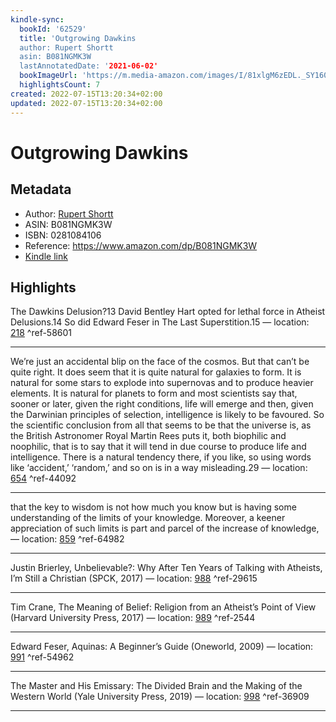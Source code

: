 ```yaml
---
kindle-sync:
  bookId: '62529'
  title: 'Outgrowing Dawkins
  author: Rupert Shortt
  asin: B081NGMK3W
  lastAnnotatedDate: '2021-06-02'
  bookImageUrl: 'https://m.media-amazon.com/images/I/81xlgM6zEDL._SY160.jpg'
  highlightsCount: 7
created: 2022-07-15T13:20:34+02:00
updated: 2022-07-15T13:20:34+02:00
---
```

# Outgrowing Dawkins
## Metadata
* Author: [Rupert Shortt](https://www.amazon.com/Rupert-Shortt/e/B001KI61C2/ref=dp_byline_cont_ebooks_1)
* ASIN: B081NGMK3W
* ISBN: 0281084106
* Reference: https://www.amazon.com/dp/B081NGMK3W
* [Kindle link](kindle://book?action=open&asin=B081NGMK3W)

## Highlights
The Dawkins Delusion?13 David Bentley Hart opted for lethal force in Atheist Delusions.14 So did Edward Feser in The Last Superstition.15 — location: [218](kindle://book?action=open&asin=B081NGMK3W&location=218) ^ref-58601

---
We’re just an accidental blip on the face of the cosmos. But that can’t be quite right. It does seem that it is quite natural for galaxies to form. It is natural for some stars to explode into supernovas and to produce heavier elements. It is natural for planets to form and most scientists say that, sooner or later, given the right conditions, life will emerge and then, given the Darwinian principles of selection, intelligence is likely to be favoured. So the scientific conclusion from all that seems to be that the universe is, as the British Astronomer Royal Martin Rees puts it, both biophilic and noophilic, that is to say that it will tend in due course to produce life and intelligence. There is a natural tendency there, if you like, so using words like ‘accident,’ ‘random,’ and so on is in a way misleading.29 — location: [654](kindle://book?action=open&asin=B081NGMK3W&location=654) ^ref-44092

---
that the key to wisdom is not how much you know but is having some understanding of the limits of your knowledge. Moreover, a keener appreciation of such limits is part and parcel of the increase of knowledge, — location: [859](kindle://book?action=open&asin=B081NGMK3W&location=859) ^ref-64982

---
Justin Brierley, Unbelievable?: Why After Ten Years of Talking with Atheists, I’m Still a Christian (SPCK, 2017) — location: [988](kindle://book?action=open&asin=B081NGMK3W&location=988) ^ref-29615

---
Tim Crane, The Meaning of Belief: Religion from an Atheist’s Point of View (Harvard University Press, 2017) — location: [989](kindle://book?action=open&asin=B081NGMK3W&location=989) ^ref-2544

---
Edward Feser, Aquinas: A Beginner’s Guide (Oneworld, 2009) — location: [991](kindle://book?action=open&asin=B081NGMK3W&location=991) ^ref-54962

---
The Master and His Emissary: The Divided Brain and the Making of the Western World (Yale University Press, 2019) — location: [998](kindle://book?action=open&asin=B081NGMK3W&location=998) ^ref-36909

---
